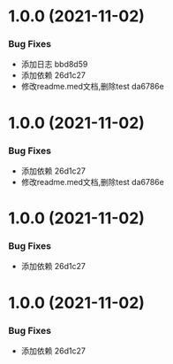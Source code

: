 # 1.0.0 (2021-11-02)


### Bug Fixes

* 添加日志 bbd8d59
* 添加依赖 26d1c27
* 修改readme.med文档,删除test da6786e



# 1.0.0 (2021-11-02)


### Bug Fixes

* 添加依赖 26d1c27
* 修改readme.med文档,删除test da6786e



# 1.0.0 (2021-11-02)


### Bug Fixes

* 添加依赖 26d1c27



# 1.0.0 (2021-11-02)


### Bug Fixes

* 添加依赖 26d1c27



